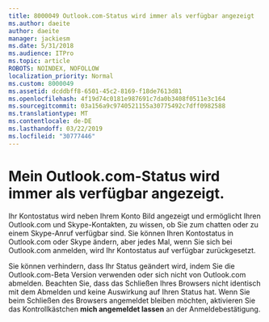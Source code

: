 ```yaml
---
title: 8000049 Outlook.com-Status wird immer als verfügbar angezeigt
ms.author: daeite
author: daeite
manager: jackiesm
ms.date: 5/31/2018
ms.audience: ITPro
ms.topic: article
ROBOTS: NOINDEX, NOFOLLOW
localization_priority: Normal
ms.custom: 8000049
ms.assetid: dcddbff8-6501-45c2-8169-f18de7613d81
ms.openlocfilehash: 4f19d74c0181e987691c7da0b3408f0511e3c164
ms.sourcegitcommit: 03a156a9c9740521155a30775492c7dff0982588
ms.translationtype: MT
ms.contentlocale: de-DE
ms.lasthandoff: 03/22/2019
ms.locfileid: "30777446"
---
```

# <a name="my-outlookcom-status-always-shows-as-available"></a>Mein Outlook.com-Status wird immer als verfügbar angezeigt.

Ihr Kontostatus wird neben Ihrem Konto Bild angezeigt und ermöglicht Ihren Outlook.com und Skype-Kontakten, zu wissen, ob Sie zum chatten oder zu einem Skype-Anruf verfügbar sind. Sie können Ihren Kontostatus in Outlook.com oder Skype ändern, aber jedes Mal, wenn Sie sich bei Outlook.com anmelden, wird Ihr Kontostatus auf verfügbar zurückgesetzt.
  
Sie können verhindern, dass Ihr Status geändert wird, indem Sie die Outlook.com-Beta Version verwenden oder sich nicht von Outlook.com abmelden. Beachten Sie, dass das Schließen Ihres Browsers nicht identisch mit dem Abmelden und keine Auswirkung auf Ihren Status hat. Wenn Sie beim Schließen des Browsers angemeldet bleiben möchten, aktivieren Sie das Kontrollkästchen **mich angemeldet lassen** an der Anmeldebestätigung. 
  

